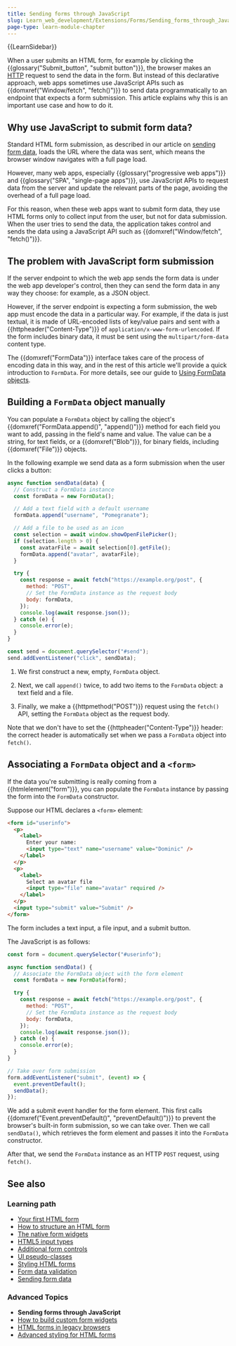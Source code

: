 ```yaml
---
title: Sending forms through JavaScript
slug: Learn_web_development/Extensions/Forms/Sending_forms_through_JavaScript
page-type: learn-module-chapter
---
```


{{LearnSidebar}}

When a user submits an HTML form, for example by clicking the {{glossary("Submit_button", "submit button")}}, the browser makes an [HTTP](/en-US/docs/Web/HTTP) request to send the data in the form. But instead of this declarative approach, web apps sometimes use JavaScript APIs such as {{domxref("Window/fetch", "fetch()")}} to send data programmatically to an endpoint that expects a form submission. This article explains why this is an important use case and how to do it.

## Why use JavaScript to submit form data?

Standard HTML form submission, as described in our article on [sending form data](/en-US/docs/Learn_web_development/Extensions/Forms/Sending_and_retrieving_form_data), loads the URL where the data was sent, which means the browser window navigates with a full page load.

However, many web apps, especially {{glossary("progressive web apps")}} and {{glossary("SPA", "single-page apps")}}, use JavaScript APIs to request data from the server and update the relevant parts of the page, avoiding the overhead of a full page load.

For this reason, when these web apps want to submit form data, they use HTML forms only to collect input from the user, but not for data submission. When the user tries to send the data, the application takes control and sends the data using a JavaScript API such as {{domxref("Window/fetch", "fetch()")}}.

## The problem with JavaScript form submission

If the server endpoint to which the web app sends the form data is under the web app developer's control, then they can send the form data in any way they choose: for example, as a JSON object.

However, if the server endpoint is expecting a form submission, the web app must encode the data in a particular way. For example, if the data is just textual, it is made of URL-encoded lists of key/value pairs and sent with a {{httpheader("Content-Type")}} of `application/x-www-form-urlencoded`. If the form includes binary data, it must be sent using the `multipart/form-data` content type.

The {{domxref("FormData")}} interface takes care of the process of encoding data in this way, and in the rest of this article we'll provide a quick introduction to `FormData`. For more details, see our guide to [Using FormData objects](/en-US/docs/Web/API/XMLHttpRequest_API/Using_FormData_Objects).

## Building a `FormData` object manually

You can populate a `FormData` object by calling the object's {{domxref("FormData.append()", "append()")}} method for each field you want to add, passing in the field's name and value. The value can be a string, for text fields, or a {{domxref("Blob")}}, for binary fields, including {{domxref("File")}} objects.

In the following example we send data as a form submission when the user clicks a button:

```js
async function sendData(data) {
  // Construct a FormData instance
  const formData = new FormData();

  // Add a text field with a default username
  formData.append("username", "Pomegranate");

  // Add a file to be used as an icon
  const selection = await window.showOpenFilePicker();
  if (selection.length > 0) {
    const avatarFile = await selection[0].getFile();
    formData.append("avatar", avatarFile);
  }

  try {
    const response = await fetch("https://example.org/post", {
      method: "POST",
      // Set the FormData instance as the request body
      body: formData,
    });
    console.log(await response.json());
  } catch (e) {
    console.error(e);
  }
}

const send = document.querySelector("#send");
send.addEventListener("click", sendData);
```

1. We first construct a new, empty, `FormData` object.

2. Next, we call `append()` twice, to add two items to the `FormData` object: a text field and a file.

3. Finally, we make a {{httpmethod("POST")}} request using the `fetch()` API, setting the `FormData` object as the request body.

Note that we don't have to set the {{httpheader("Content-Type")}} header: the correct header is automatically set when we pass a `FormData` object into `fetch()`.

## Associating a `FormData` object and a `<form>`

If the data you're submitting is really coming from a {{htmlelement("form")}}, you can populate the `FormData` instance by passing the form into the `FormData` constructor.

Suppose our HTML declares a `<form>` element:

```html
<form id="userinfo">
  <p>
    <label>
      Enter your name:
      <input type="text" name="username" value="Dominic" />
    </label>
  </p>
  <p>
    <label>
      Select an avatar file
      <input type="file" name="avatar" required />
    </label>
  </p>
  <input type="submit" value="Submit" />
</form>
```

The form includes a text input, a file input, and a submit button.

The JavaScript is as follows:

```js
const form = document.querySelector("#userinfo");

async function sendData() {
  // Associate the FormData object with the form element
  const formData = new FormData(form);

  try {
    const response = await fetch("https://example.org/post", {
      method: "POST",
      // Set the FormData instance as the request body
      body: formData,
    });
    console.log(await response.json());
  } catch (e) {
    console.error(e);
  }
}

// Take over form submission
form.addEventListener("submit", (event) => {
  event.preventDefault();
  sendData();
});
```

We add a submit event handler for the form element. This first calls {{domxref("Event.preventDefault()", "preventDefault()")}} to prevent the browser's built-in form submission, so we can take over. Then we call `sendData()`, which retrieves the form element and passes it into the `FormData` constructor.

After that, we send the `FormData` instance as an HTTP `POST` request, using `fetch()`.

## See also

### Learning path

- [Your first HTML form](/en-US/docs/Learn_web_development/Extensions/Forms/Your_first_form)
- [How to structure an HTML form](/en-US/docs/Learn_web_development/Extensions/Forms/How_to_structure_a_web_form)
- [The native form widgets](/en-US/docs/Learn_web_development/Extensions/Forms/Basic_native_form_controls)
- [HTML5 input types](/en-US/docs/Learn_web_development/Extensions/Forms/HTML5_input_types)
- [Additional form controls](/en-US/docs/Learn_web_development/Extensions/Forms/Other_form_controls)
- [UI pseudo-classes](/en-US/docs/Learn_web_development/Extensions/Forms/UI_pseudo-classes)
- [Styling HTML forms](/en-US/docs/Learn_web_development/Extensions/Forms/Styling_web_forms)
- [Form data validation](/en-US/docs/Learn_web_development/Extensions/Forms/Form_validation)
- [Sending form data](/en-US/docs/Learn_web_development/Extensions/Forms/Sending_and_retrieving_form_data)

### Advanced Topics

- **Sending forms through JavaScript**
- [How to build custom form widgets](/en-US/docs/Learn_web_development/Extensions/Forms/How_to_build_custom_form_controls)
- [HTML forms in legacy browsers](/en-US/docs/Learn_web_development/Extensions/Forms/HTML_forms_in_legacy_browsers)
- [Advanced styling for HTML forms](/en-US/docs/Learn_web_development/Extensions/Forms/Advanced_form_styling)
